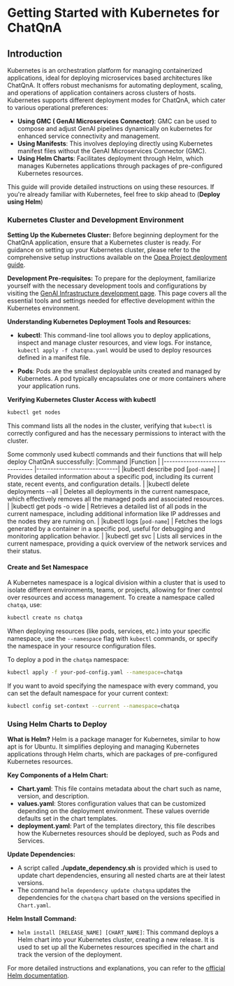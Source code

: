 # Getting Started with Kubernetes for ChatQnA

## Introduction
Kubernetes is an orchestration platform for managing containerized applications, ideal for deploying microservices based architectures like ChatQnA. It offers robust mechanisms for automating deployment, scaling, and operations of application containers across clusters of hosts. Kubernetes supports different deployment modes for ChatQnA, which cater to various operational preferences:

- **Using GMC ( GenAI Microservices Connector)**: GMC can be used to compose and adjust GenAI pipelines dynamically on kubernetes for enhanced service connectivity and management.
- **Using Manifests**: This involves deploying directly using Kubernetes manifest files without the GenAI Microservices Connector (GMC).
- **Using Helm Charts**: Facilitates deployment through Helm, which manages Kubernetes applications through packages of pre-configured Kubernetes resources.

This guide will provide detailed instructions on using these resources. If you're already familiar with Kubernetes, feel free to skip ahead to (**Deploy using Helm**)

### Kubernetes Cluster and Development Environment

**Setting Up the Kubernetes Cluster:** Before beginning deployment for the ChatQnA application, ensure that a Kubernetes cluster is ready. For guidance on setting up your Kubernetes cluster, please refer to the comprehensive setup instructions available on the [Opea Project deployment guide](https://opea-project.github.io/latest/deploy/index.html).

**Development Pre-requisites:** To prepare for the deployment, familiarize yourself with the necessary development tools and configurations by visiting the [GenAI Infrastructure development page](https://opea-project.github.io/latest/GenAIInfra/DEVELOPMENT.html). This page covers all the essential tools and settings needed for effective development within the Kubernetes environment.


**Understanding Kubernetes Deployment Tools and Resources:**

- **kubectl**: This command-line tool allows you to deploy applications, inspect and manage cluster resources, and view logs. For instance, `kubectl apply -f chatqna.yaml` would be used to deploy resources defined in a manifest file.
    
- **Pods**: Pods are the smallest deployable units created and managed by Kubernetes. A pod typically encapsulates one or more containers where your application runs.

**Verifying Kubernetes Cluster Access with kubectl**
```bash
kubectl get nodes
```

This command lists all the nodes in the cluster, verifying that `kubectl` is correctly configured and has the necessary permissions to interact with the cluster.

Some commonly used kubectl commands and their functions that will help deploy ChatQnA successfully:
|Command                          |Function                     |
|-------------------------------  |-----------------------------|
|kubectl describe pod [`pod-name`] | Provides detailed information about a specific pod, including its            current state, recent events, and configuration details.                            |
|kubectl delete deployments --all |             Deletes all deployments in the current namespace, which effectively removes all the managed pods and associated resources.                |
|kubectl get pods -o wide         |              Retrieves a detailed list of all pods in the current namespace, including additional information like IP addresses and the nodes they are running on.               |
|kubectl logs [`pod-name`]         |         Fetches the logs generated by a container in a specific pod, useful for debugging and monitoring application behavior.                    |
|kubectl get svc                  |            Lists all services in the current namespace, providing a quick overview of the network services and their status.

#### Create and Set Namespace
A Kubernetes namespace is a logical division within a cluster that is used to isolate different environments, teams, or projects, allowing for finer control over resources and access management. To create a namespace called `chatqa`, use:
```bash
kubectl create ns chatqa
```
When deploying resources (like pods, services, etc.) into your specific namespace, use the `--namespace` flag with `kubectl` commands, or specify the namespace in your resource configuration files.

To deploy a pod in the `chatqa` namespace:
```bash
kubectl apply -f your-pod-config.yaml --namespace=chatqa
```
If you want to avoid specifying the namespace with every command, you can set the default namespace for your current context:
```bash
kubectl config set-context --current --namespace=chatqa
```

### Using Helm Charts to Deploy

**What is Helm?** Helm is a package manager for Kubernetes, similar to how apt is for Ubuntu. It simplifies deploying and managing Kubernetes applications through Helm charts, which are packages of pre-configured Kubernetes resources.

**Key Components of a Helm Chart:**

- **Chart.yaml**: This file contains metadata about the chart such as name, version, and description.
- **values.yaml**: Stores configuration values that can be customized depending on the deployment environment. These values override defaults set in the chart templates.
- **deployment.yaml**: Part of the templates directory, this file describes how the Kubernetes resources should be deployed, such as Pods and Services.

**Update Dependencies:**

- A script called **./update_dependency.sh** is provided which is used to update chart dependencies, ensuring all nested charts are at their latest versions.
- The command `helm dependency update chatqna`  updates the dependencies for the `chatqna` chart based on the versions specified in `Chart.yaml`.

**Helm Install Command:**

- `helm install [RELEASE_NAME] [CHART_NAME]`: This command deploys a Helm chart into your Kubernetes cluster, creating a new release. It is used to set up all the Kubernetes resources specified in the chart and track the version of the deployment.

For more detailed instructions and explanations, you can refer to the [official Helm documentation](https://helm.sh/docs/).

